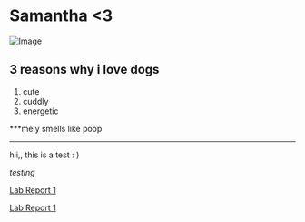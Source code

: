 # Samantha <3

![Image](https://styles.redditmedia.com/t5_2tbwx/styles/communityIcon_m4nsjaqlt4171.png)

## 3 reasons why i love dogs
1. cute
2. cuddly
3. energetic

***mely smells like poop
***

hii,, this is a test : )

*testing*

[Lab Report 1](lab-report-1-week-2.html)

[Lab Report 1](https://samlucio.github.io/cse15l-lab-reports/lab-report-1-week-2.html)